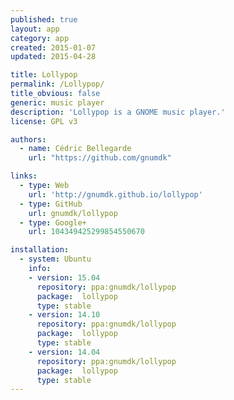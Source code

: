 ```yaml
---
published: true
layout: app
category: app
created: 2015-01-07
updated: 2015-04-28

title: Lollypop
permalink: /Lollypop/
title_obvious: false
generic: music player
description: 'Lollypop is a GNOME music player.'
license: GPL v3

authors:
  - name: Cédric Bellegarde
    url: "https://github.com/gnumdk"

links:
  - type: Web
    url: 'http://gnumdk.github.io/lollypop'
  - type: GitHub
    url: gnumdk/lollypop
  - type: Google+
    url: 104349425299854550670

installation:
  - system: Ubuntu
    info:
    - version: 15.04
      repository: ppa:gnumdk/lollypop
      package:  lollypop
      type: stable
    - version: 14.10
      repository: ppa:gnumdk/lollypop
      package:  lollypop
      type: stable
    - version: 14.04
      repository: ppa:gnumdk/lollypop
      package:  lollypop
      type: stable
---
```

